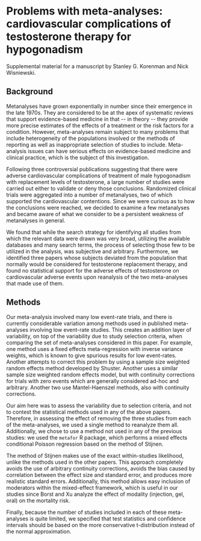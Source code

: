 # Problems with meta-analyses: cardiovascular complications of testosterone therapy for hypogonadism

Supplemental material for a manuscript by Stanley G. Korenman and Nick Wisniewski.

## Background

Metanalyses have grown exponentially in number since their emergence in the late 1970s. They are considered to be at the apex of systematic reviews that support evidence-based medicine in that -- in theory -- they provide more precise estimates of the effects of a treatment or the risk factors for a condition. However, meta-analyses remain subject to many problems that include heterogeneity of the populations involved or the methods of reporting as well as inappropriate selection of studies to include. Meta-analysis issues can have serious effects on evidence-based medicine and clinical practice, which is the subject of this investigation.

Following three controversial publications suggesting that there were adverse cardiovascular complications of treatment of male hypogonadism with replacement levels of testosterone, a large number of studies were carried out either to validate or deny those conclusions. Randomized clinical trials were aggregated into a number of metanalyses, two of which supported the cardiovascular contentions. Since we were curious as to how the conclusions were reached, we decided to examine a few metanalyses and became aware of what we consider to be a persistent weakness of metanalyses in general.

We found that while the search strategy for identifying all studies from which the relevant data were drawn was very broad, utilizing the available databases and many search terms, the process of selecting those few to be utilized in the analysis, was subjective and arbitrary. Furthermore, we identified three papers whose subjects deviated from the population that normally would be considered for testosterone replacement therapy, and found no statistical support for the adverse effects of testosterone on cardiovascular adverse events upon reanalysis of the two meta-analyses that made use of them. 

## Methods

Our meta-analysis involved many low event-rate trials, and there is currently considerable variation among methods used in published meta-analyses involving low event-rate studies. This creates an addition layer of variability, on top of the variability due to study selection criteria, when comparing the set of meta-analyses considered in this paper. For example, one method uses a fixed effects meta-regression with inverse variance weights, which is known to give spurious results for low event-rates. Another attempts to correct this problem by using a sample size weighted random effects method developed by Shuster. Another uses a similar sample size weighted random effects model, but with continuity corrections for trials with zero events which are generally considered ad-hoc and arbitrary. Another two use Mantel-Haenszel methods, also with continuity corrections. 

Our aim here was to assess the variability due to selection criteria, and not to contest the statistical methods used in any of the above papers. Therefore, in assessing the effect of removing the three studies from each of the meta-analyses, we used a single method to reanalyze them all. Additionally, we chose to use a method not used in any of the previous studies: we used the `metafor` R package, which performs a mixed effects conditional Poisson regression based on the method of Stijnen. 

The method of Stijnen makes use of the exact within-studies likelihood, unlike the methods used in the other papers. This approach completely avoids the use of arbitrary continuity corrections, avoids the bias caused by correlation between the effect size and standard error, and produces more realistic standard errors. Additionally, this method allows easy inclusion of moderators within the mixed-effect framework, which is useful in our studies since Borst and Xu analyze the effect of modality (injection, gel, oral) on the mortality risk. 

Finally, because the number of studies included in each of these meta-analyses is quite limited, we specified that test statistics and confidence intervals should be based on the more conservative t-distribution instead of the normal approximation.
